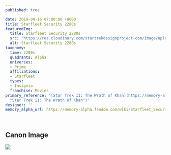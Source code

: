 ```yaml
---
published: true

date: 2019-04-16 07:00:00 +0000
title: Starfleet Security 2280s
featuredImg:
  title: Starfleet Security 2280s
  src: "https://res.cloudinary.com/startrekdesignproject-com/image/upload/v1555445549/Starfleet-Security2280s.png"
  alt: Starfleet Security 2280s
taxonomy:
  time: 2200s
  quadrants: Alpha
  universes:
  - Prime
  affiliations:
  - Starfleet
  types:
  - Insignia
  franchise: Movies
primary_reference: '[Star Trek II: The Wrath of Khan](https://memory-alpha.fandom.com/wiki/Star_Trek_II:_The_Wrath_of_Khan
  "Star Trek II: The Wrath of Khan")'
designer: ''
memory_alpha_url: https://memory-alpha.fandom.com/wiki/Starfleet_Security

---
```

## Canon Image

![](https://res.cloudinary.com/startrekdesignproject-com/image/upload/v1555445549/Starfleet-Security2280s1.jpg)